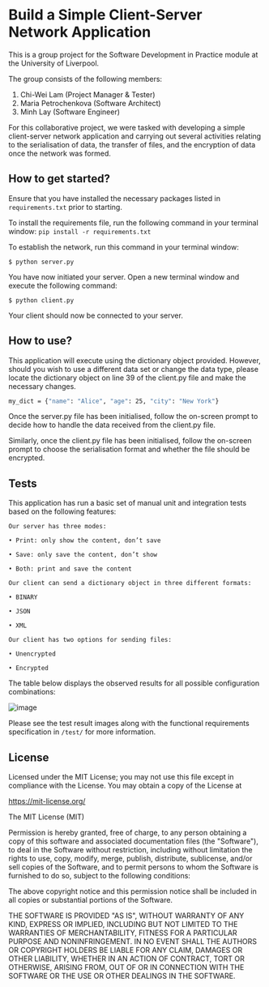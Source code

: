 # Build a Simple Client-Server Network Application

This is a group project for the Software Development in Practice module at the University of Liverpool. 

The group consists of the following members:

1. Chi-Wei Lam (Project Manager & Tester)
2. Maria Petrochenkova (Software Architect)
3. Minh Lay (Software Engineer)


For this collaborative project, we were tasked with developing a simple client-server network application and carrying out several activities relating to the serialisation of data, the transfer of files, and the encryption of data once the network was formed.

## How to get started?

Ensure that you have installed the necessary packages listed in `requirements.txt` prior to starting.

To install the requirements file, run the following command in your terminal window: 
`pip install -r requirements.txt`

To establish the network, run this command in your terminal window:

```
$ python server.py
```

You have now initiated your server. Open a new terminal window and execute the
following command:

```
$ python client.py
```

Your client should now be connected to your server.


## How to use?

This application will execute using the dictionary object provided. However, should you wish to use 
a different data set or change the data type, please locate the dictionary object on line 39 of
the client.py file and make the necessary changes.

```bash
my_dict = {"name": "Alice", "age": 25, "city": "New York"}
```

Once the server.py file has been initialised, follow the on-screen prompt to decide how to handle 
the data received from the client.py file.

Similarly, once the client.py file has been initialised, follow the on-screen prompt to choose 
the serialisation format and whether the file should be encrypted.


## Tests

This application has run a basic set of manual unit and integration tests based on the following features: 

```
Our server has three modes:

• Print: only show the content, don’t save

• Save: only save the content, don’t show

• Both: print and save the content
```

```
Our client can send a dictionary object in three different formats:

• BINARY

• JSON

• XML
```

```
Our client has two options for sending files:

• Unencrypted

• Encrypted
```

The table below displays the observed results for all possible configuration combinations:

![image](https://user-images.githubusercontent.com/58013610/226113563-ce44c64e-0b29-468c-827c-c4bb8d8b85d5.png)

Please see the test result images along with the functional requirements specification in `/test/` 
for more information. 


## License


Licensed under the MIT License;
you may not use this file except in compliance with the License.
You may obtain a copy of the License at

   https://mit-license.org/

The MIT License (MIT)

Permission is hereby granted, free of charge, to any person obtaining a copy of this software and associated documentation files (the "Software"), to deal in the Software without restriction, including without limitation the rights to use, copy, modify, merge, publish, distribute, sublicense, and/or sell copies of the Software, and to permit persons to whom the Software is furnished to do so, subject to the following conditions:


The above copyright notice and this permission notice shall be included in all copies or substantial portions of the Software.

THE SOFTWARE IS PROVIDED "AS IS", WITHOUT WARRANTY OF ANY KIND, EXPRESS OR IMPLIED, INCLUDING BUT NOT LIMITED TO THE WARRANTIES OF MERCHANTABILITY, FITNESS FOR A PARTICULAR PURPOSE AND NONINFRINGEMENT. IN NO EVENT SHALL THE AUTHORS OR COPYRIGHT HOLDERS BE LIABLE FOR ANY CLAIM, DAMAGES OR OTHER LIABILITY, WHETHER IN AN ACTION OF CONTRACT, TORT OR OTHERWISE, ARISING FROM, OUT OF OR IN CONNECTION WITH THE SOFTWARE OR THE USE OR OTHER DEALINGS IN THE SOFTWARE.
